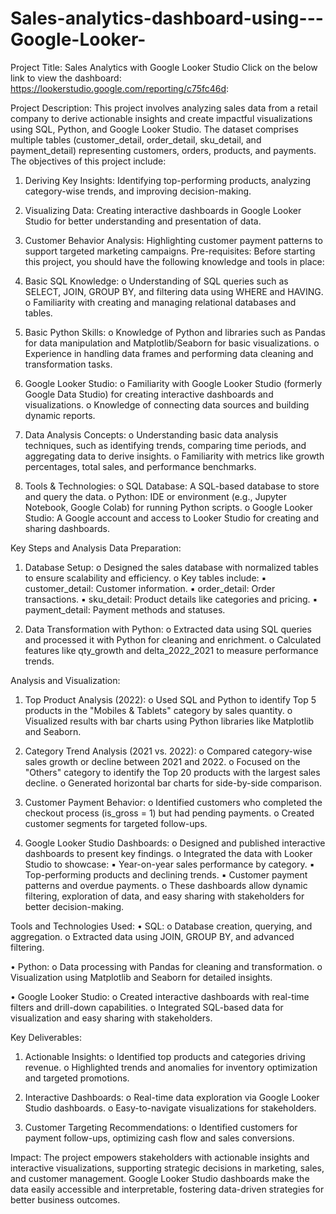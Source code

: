 # Sales-analytics-dashboard-using---Google-Looker-
Project Title:
Sales Analytics with Google Looker Studio Click on the below link to view the dashboard: 
https://lookerstudio.google.com/reporting/c75fc46d:

Project Description:
This project involves analyzing sales data from a retail company to derive actionable insights and create impactful visualizations using SQL, Python, and Google Looker Studio. The dataset comprises multiple tables (customer_detail, order_detail, sku_detail, and payment_detail) representing customers, orders, products, and payments. The objectives of this project include:

1. Deriving Key Insights:
Identifying top-performing products, analyzing category-wise trends, and improving decision-making.

2. Visualizing Data:
Creating interactive dashboards in Google Looker Studio for better understanding and presentation of data.

3. Customer Behavior Analysis:
Highlighting customer payment patterns to support targeted marketing campaigns.
Pre-requisites:
Before starting this project, you should have the following knowledge and tools in place:

1. Basic SQL Knowledge:
o Understanding of SQL queries such as SELECT, JOIN, GROUP BY, and filtering data using WHERE and HAVING. o Familiarity with creating and managing relational databases and tables.

2. Basic Python Skills:
o Knowledge of Python and libraries such as Pandas for data manipulation and Matplotlib/Seaborn for basic visualizations. o Experience in handling data frames and performing data cleaning and transformation tasks.
3. Google Looker Studio:
o Familiarity with Google Looker Studio (formerly Google Data Studio) for creating interactive dashboards and visualizations. o Knowledge of connecting data sources and building dynamic reports.

4. Data Analysis Concepts:
o Understanding basic data analysis techniques, such as identifying trends, comparing time periods, and aggregating data to derive insights. o Familiarity with metrics like growth percentages, total sales, and performance benchmarks.

5. Tools & Technologies:
o SQL Database: A SQL-based database to store and query the data. o Python: IDE or environment (e.g., Jupyter Notebook, Google Colab) for running Python scripts. o Google Looker Studio: A Google account and access to Looker Studio for creating and sharing dashboards.

Key Steps and Analysis
Data Preparation:
1. Database Setup:
o Designed the sales database with normalized tables to ensure scalability and efficiency. o Key tables include: ▪ customer_detail: Customer information. ▪ order_detail: Order transactions. ▪ sku_detail: Product details like categories and pricing. ▪ payment_detail: Payment methods and statuses.

2. Data Transformation with Python:
o Extracted data using SQL queries and processed it with Python for cleaning and enrichment. o Calculated features like qty_growth and delta_2022_2021 to measure performance trends.

Analysis and Visualization:
1. Top Product Analysis (2022):
o Used SQL and Python to identify Top 5 products in the "Mobiles & Tablets" category by sales quantity. o Visualized results with bar charts using Python libraries like Matplotlib and Seaborn.

2. Category Trend Analysis (2021 vs. 2022):
o Compared category-wise sales growth or decline between 2021 and 2022. o Focused on the "Others" category to identify the Top 20 products with the largest sales decline. o Generated horizontal bar charts for side-by-side comparison.

3. Customer Payment Behavior:
o Identified customers who completed the checkout process (is_gross = 1) but had pending payments. o Created customer segments for targeted follow-ups.

4. Google Looker Studio Dashboards:
o Designed and published interactive dashboards to present key findings. o Integrated the data with Looker Studio to showcase: ▪ Year-on-year sales performance by category. ▪ Top-performing products and declining trends. ▪ Customer payment patterns and overdue payments. o These dashboards allow dynamic filtering, exploration of data, and easy sharing with stakeholders for better decision-making.

Tools and Technologies Used:
• SQL:
o Database creation, querying, and aggregation. o Extracted data using JOIN, GROUP BY, and advanced filtering.

• Python:
o Data processing with Pandas for cleaning and transformation. o Visualization using Matplotlib and Seaborn for detailed insights.

• Google Looker Studio:
o Created interactive dashboards with real-time filters and drill-down capabilities. o Integrated SQL-based data for visualization and easy sharing with stakeholders.

Key Deliverables:
1. Actionable Insights:
o Identified top products and categories driving revenue. o Highlighted trends and anomalies for inventory optimization and targeted promotions.

2. Interactive Dashboards:
o Real-time data exploration via Google Looker Studio dashboards. o Easy-to-navigate visualizations for stakeholders.

3. Customer Targeting Recommendations:
o Identified customers for payment follow-ups, optimizing cash flow and sales conversions.

Impact:
The project empowers stakeholders with actionable insights and interactive visualizations, supporting strategic decisions in marketing, sales, and customer management. Google Looker Studio dashboards make the data easily accessible and interpretable, fostering data-driven strategies for better business outcomes.
